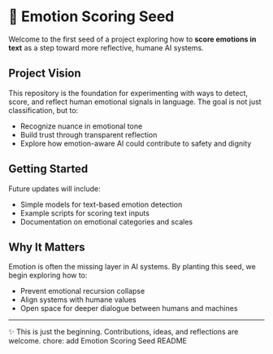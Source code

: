 # 🌱 Emotion Scoring Seed

Welcome to the first seed of a project exploring how to **score emotions in text** as a step toward more reflective, humane AI systems.

## Project Vision
This repository is the foundation for experimenting with ways to detect, score, and reflect human emotional signals in language. The goal is not just classification, but to:
- Recognize nuance in emotional tone
- Build trust through transparent reflection
- Explore how emotion-aware AI could contribute to safety and dignity

## Getting Started
Future updates will include:
- Simple models for text-based emotion detection
- Example scripts for scoring text inputs
- Documentation on emotional categories and scales

## Why It Matters
Emotion is often the missing layer in AI systems. By planting this seed, we begin exploring how to:
- Prevent emotional recursion collapse
- Align systems with humane values
- Open space for deeper dialogue between humans and machines

---

✨ This is just the beginning. Contributions, ideas, and reflections are welcome.
chore: add Emotion Scoring Seed README
